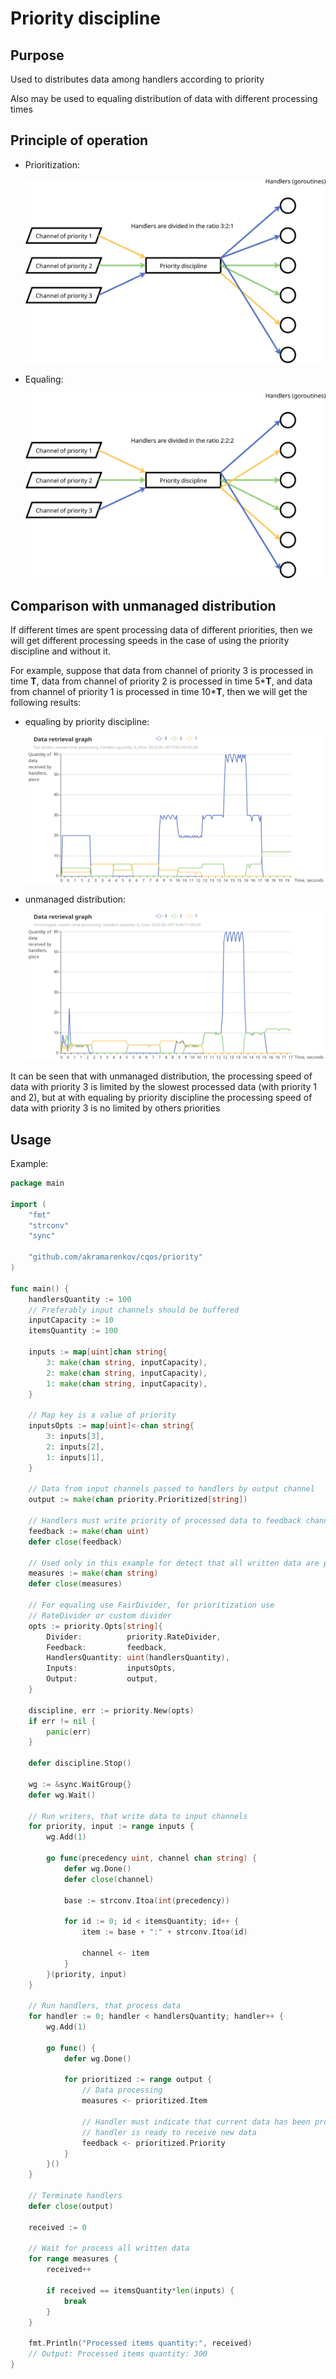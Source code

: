 # Priority discipline

## Purpose

Used to distributes data among handlers according to priority

Also may be used to equaling distribution of data with different processing times

## Principle of operation

* Prioritization:

  ![Principle of operation, prioritization](./doc/operation-principle-321.svg)

* Equaling:

  ![Principle of operation, equaling](./doc/operation-principle-222.svg)

## Comparison with unmanaged distribution

If different times are spent processing data of different priorities, then we will get different processing speeds in the case of using the priority discipline and without it.

For example, suppose that data from channel of priority 3 is processed in time **T**, data from channel of priority 2 is processed in time 5\***T**, and data from channel of priority 1 is processed in time 10\***T**, then we will get the following results:

* equaling by priority discipline:

  ![Equaling by priority discipline](./doc/different-processing-time-equaling.png)

* unmanaged distribution:

  ![Unmanaged distribution](./doc/different-processing-time-unmanagement.png)

It can be seen that with unmanaged distribution, the processing speed of data with priority 3 is limited by the slowest processed data (with priority 1 and 2), but at with equaling by priority discipline the processing speed of data with priority 3 is no limited by others priorities

## Usage

Example:

```go
package main

import (
    "fmt"
    "strconv"
    "sync"

    "github.com/akramarenkov/cqos/priority"
)

func main() {
    handlersQuantity := 100
    // Preferably input channels should be buffered
    inputCapacity := 10
    itemsQuantity := 100

    inputs := map[uint]chan string{
        3: make(chan string, inputCapacity),
        2: make(chan string, inputCapacity),
        1: make(chan string, inputCapacity),
    }

    // Map key is a value of priority
    inputsOpts := map[uint]<-chan string{
        3: inputs[3],
        2: inputs[2],
        1: inputs[1],
    }

    // Data from input channels passed to handlers by output channel
    output := make(chan priority.Prioritized[string])

    // Handlers must write priority of processed data to feedback channel after it has been processed
    feedback := make(chan uint)
    defer close(feedback)

    // Used only in this example for detect that all written data are processed
    measures := make(chan string)
    defer close(measures)

    // For equaling use FairDivider, for prioritization use
    // RateDivider or custom divider
    opts := priority.Opts[string]{
        Divider:          priority.RateDivider,
        Feedback:         feedback,
        HandlersQuantity: uint(handlersQuantity),
        Inputs:           inputsOpts,
        Output:           output,
    }

    discipline, err := priority.New(opts)
    if err != nil {
        panic(err)
    }

    defer discipline.Stop()

    wg := &sync.WaitGroup{}
    defer wg.Wait()

    // Run writers, that write data to input channels
    for priority, input := range inputs {
        wg.Add(1)

        go func(precedency uint, channel chan string) {
            defer wg.Done()
            defer close(channel)

            base := strconv.Itoa(int(precedency))

            for id := 0; id < itemsQuantity; id++ {
                item := base + ":" + strconv.Itoa(id)

                channel <- item
            }
        }(priority, input)
    }

    // Run handlers, that process data
    for handler := 0; handler < handlersQuantity; handler++ {
        wg.Add(1)

        go func() {
            defer wg.Done()

            for prioritized := range output {
                // Data processing
                measures <- prioritized.Item

                // Handler must indicate that current data has been processed and
                // handler is ready to receive new data
                feedback <- prioritized.Priority
            }
        }()
    }

    // Terminate handlers
    defer close(output)

    received := 0

    // Wait for process all written data
    for range measures {
        received++

        if received == itemsQuantity*len(inputs) {
            break
        }
    }

    fmt.Println("Processed items quantity:", received)
    // Output: Processed items quantity: 300
}
```
